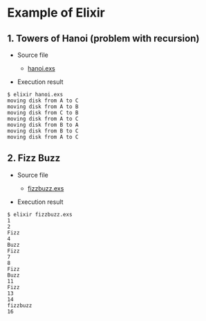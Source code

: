 # Example of Elixir

## 1. Towers of Hanoi (problem with recursion)

- Source file
  - [hanoi.exs](https://github.com/ht0919/Example_of_Elixir/blob/master/hanoi.exs)


- Execution result
```
$ elixir hanoi.exs
moving disk from A to C
moving disk from A to B
moving disk from C to B
moving disk from A to C
moving disk from B to A
moving disk from B to C
moving disk from A to C
```


## 2. Fizz Buzz

- Source file
  - [fizzbuzz.exs](https://github.com/ht0919/Example_of_Elixir/blob/master/fizzbuzz.exs)

- Execution result
```
$ elixir fizzbuzz.exs
1
2
Fizz
4
Buzz
Fizz
7
8
Fizz
Buzz
11
Fizz
13
14
fizzbuzz
16
```

